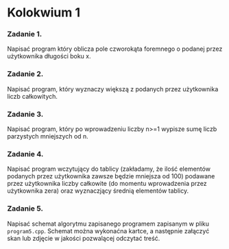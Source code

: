 # Kolokwium 1

### **Zadanie 1.**
Napisać program który oblicza pole czworokąta foremnego o podanej przez użytkownika długości boku x.

### **Zadanie 2.**
Napisać program, który wyznaczy większą z podanych przez użytkownika liczb całkowitych.

### **Zadanie 3.**
Napisać program, który po wprowadzeniu liczby n>=1 wypisze sumę liczb parzystych mniejszych od n.

### **Zadanie 4.**
Napisać program wczytujący do tablicy (zakładamy, że ilość elementów podanych przez użytkownika zawsze będzie mniejsza od 100)
podawane przez użytkownika liczby całkowite (do momentu wprowadzenia przez użytkownika zera) oraz wyznaczjący średnią elementów tablicy.

### **Zadanie 5.**
Napisać schemat algorytmu zapisanego programem zapisanym w pliku `program5.cpp`. Schemat można wykonaćna kartce, a następnie załączyć skan lub
zdjęcie w jakości pozwalącej odczytać treść.
